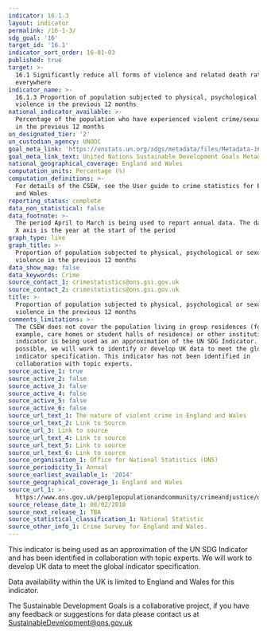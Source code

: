 ```yaml
---
indicator: 16.1.3
layout: indicator
permalink: /16-1-3/
sdg_goal: '16'
target_id: '16.1'
indicator_sort_order: 16-01-03
published: true
target: >-
  16.1 Significantly reduce all forms of violence and related death rates
  everywhere
indicator_name: >-
  16.1.3 Proportion of population subjected to physical, psychological or sexual
  violence in the previous 12 months
national_indicator_available: >-
  Percentage of the population who have experienced violent crime/sexual assault
  in the previous 12 months
un_designated_tier: '2'
un_custodian_agency: UNODC
goal_meta_link: 'https://unstats.un.org/sdgs/metadata/files/Metadata-16-01-03.pdf '
goal_meta_link_text: United Nations Sustainable Development Goals Metadata (PDF 217 KB)
national_geographical_coverage: England and Wales
computation_units: Percentage (%)
computation_definitions: >-
  For details of the CSEW, see the User guide to crime statistics for England
  and Wales
reporting_status: complete
data_non_statistical: false
data_footnote: >-
  The period April to March is being used to report annual data. The date on the
  X axis is the year at the start of the period
graph_type: line
graph_title: >-
  Proportion of population subjected to physical, psychological or sexual
  violence in the previous 12 months
data_show_map: false
data_keywords: Crime
source_contact_1: crimestatistics@ons.gsi.gov.uk
source_contact_2: crimestatistics@ons.gsi.gov.uk
title: >-
  Proportion of population subjected to physical, psychological or sexual
  violence in the previous 12 months
comments_limitations: >-
  The CSEW does not cover the population living in group residences (for
  example, care homes or student halls of residence) or other institutions This
  indicator is being used as an approximation of the UN SDG Indicator. Where
  possible, we will work to identify or develop UK data to meet the global
  indicator specification. This indicator has not been identified in
  collaboration with topic experts.
source_active_1: true
source_active_2: false
source_active_3: false
source_active_4: false
source_active_5: false
source_active_6: false
source_url_text_1: The nature of violent crime in England and Wales
source_url_text_2: Link to Source
source_url_3: Link to source
source_url_text_4: Link to source
source_url_text_5: Link to source
source_url_text_6: Link to source
source_organisation_1: Office for National Statistics (ONS)
source_periodicity_1: Annual
source_earliest_available_1: '2014'
source_geographical_coverage_1: England and Wales
source_url_1: >-
  https://www.ons.gov.uk/peoplepopulationandcommunity/crimeandjustice/datasets/thenatureofviolentcrimeappendixtables
source_release_date_1: 08/02/2018
source_next_release_1: TBA
source_statistical_classification_1: National Statistic
source_other_info_1: Crime Survey for England and Wales.
---
```

This indicator is being used as an approximation of the UN SDG Indicator and has been identified in collaboration with topic experts. We will work to develop UK data to meet the global indicator specification.

Data availability within the UK is limited to England and Wales for this indicator.


The Sustainable Development Goals is a collaborative project, if you have any feedback or suggestions for data please contact us at <SustainableDevelopment@ons.gov.uk>
